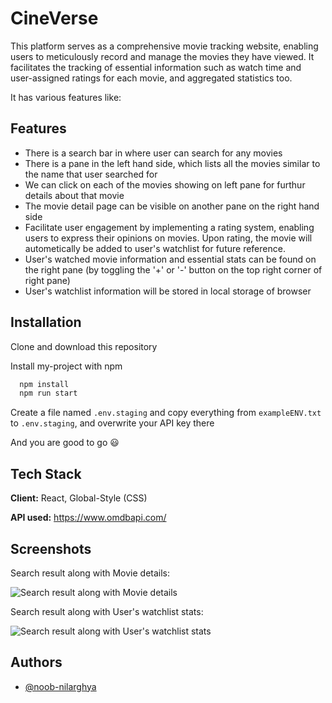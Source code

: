 
# CineVerse

This platform serves as a comprehensive movie tracking website, enabling users to meticulously record and manage the movies they have viewed. It facilitates the tracking of essential information such as watch time and user-assigned ratings for each movie, and aggregated statistics too.

It has various features like:


## Features

- There is a search bar in where user can search for any movies
- There is a pane in the left hand side, which lists all the movies similar to the name that user searched for
- We can click on each of the movies showing on left pane for furthur details about that movie
- The movie detail page can be visible on another pane on the right hand side
- Facilitate user engagement by implementing a rating system, enabling users to express their opinions on movies. Upon rating, the movie will autometically be added to user's watchlist for future reference.
- User's watched movie information and essential stats can be found on the right pane (by toggling the '+' or '-' button on the top right corner of right pane)
- User's watchlist information will be stored in local storage of browser

## Installation
Clone and download this repository

Install my-project with npm

```bash
  npm install
  npm run start
```

Create a file named ```.env.staging``` and copy everything from ```exampleENV.txt``` to ```.env.staging```, and overwrite your API key there

And you are good to go 😃

    
## Tech Stack

**Client:** React, Global-Style (CSS)

**API used:** https://www.omdbapi.com/


## Screenshots
Search result along with Movie details:

![Search result along with Movie details](https://i.ibb.co/7t4sk6H/image.png)

Search result along with User's watchlist stats:

![Search result along with User's watchlist stats](https://i.ibb.co/FKKXYcd/1.png)


## Authors

- [@noob-nilarghya](https://www.github.com/noob-nilarghya)


